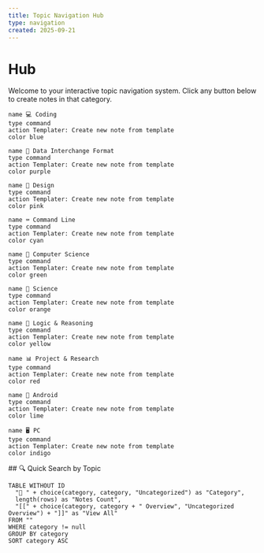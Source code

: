 ```yaml
---
title: Topic Navigation Hub
type: navigation
created: 2025-09-21
---
```

# Hub
Welcome to your interactive topic navigation system. Click any button below to create notes in that category.

<div class="topic-navigation">

```button
name 💻 Coding
type command
action Templater: Create new note from template
color blue
```

```button  
name 📄 Data Interchange Format
type command
action Templater: Create new note from template  
color purple
```

```button
name 🎨 Design  
type command
action Templater: Create new note from template
color pink
```

```button
name ⌨️ Command Line
type command
action Templater: Create new note from template
color cyan
```

```button
name 🔬 Computer Science
type command
action Templater: Create new note from template
color green
```

```button
name 🧪 Science
type command
action Templater: Create new note from template
color orange
```

```button
name 🤔 Logic & Reasoning
type command
action Templater: Create new note from template
color yellow
```

```button
name 📊 Project & Research
type command
action Templater: Create new note from template
color red
```

```button
name 🤖 Android
type command
action Templater: Create new note from template
color lime
```

```button
name 🖥️ PC
type command
action Templater: Create new note from template
color indigo
```

</div>
## 🔍 Quick Search by Topic

```dataview
TABLE WITHOUT ID
  "📂 " + choice(category, category, "Uncategorized") as "Category",
  length(rows) as "Notes Count",
  "[[" + choice(category, category + " Overview", "Uncategorized Overview") + "]]" as "View All"
FROM ""
WHERE category != null
GROUP BY category
SORT category ASC
```

